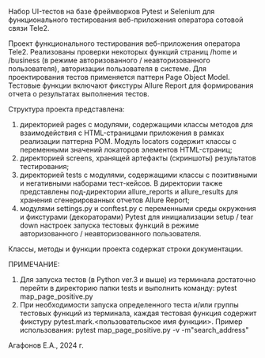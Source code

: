 Набор UI-тестов на базе фреймворков Pytest и Selenium для функционального
тестирования веб-приложения оператора сотовой связи Tele2.


Проект функционального тестирования веб-приложения оператора Tele2. Реализованы проверки некоторых функций страниц 
/home и /business (в режиме авторизованного / неавторизованного пользователя), авторизации пользователя в системе.
Для проектирования тестов применяется паттерн Page Object Model. Тестовые функции включают фикстуры Allure Report для 
формирования отчета о результатах выполнения тестов.

Структура проекта представлена:
1) директорией pages с модулями, содержащими классы методов для взаимодействия с HTML-страницами приложения в рамках 
реализации паттерна POM. Модуль locators содержит классы с переменными значений локаторов элементов HTML-страниц; 
2) директорией screens, хранящей артефакты (скриншоты) результатов тестирования; 
3) директорией tests с модулями, содержащими классы с позитивными и негативными наборами тест-кейсов. В директории также
представлены под-директории allure_reports и allure_results для хранения сгенерированных отчетов Allure Report;
4) модулями settings.py и conftest.py с переменными среды окружения и фикстурами (декораторами) Pytest для 
инициализации setup / tear down настроек запуска тестовых функций в режиме авторизованного / неавторизованного пользователя.

Классы, методы и функции проекта содержат строки документации.

ПРИМЕЧАНИЕ:

1) Для запуска тестов (в Python ver.3 и выше) из терминала достаточно перейти в директорию папки tests и выполнить команду: 
pytest map_page_positive.py
2) При необходимости запуска определенного теста и/или группы тестовых функций из терминала, каждая тестовая функция 
содержит фикстуру pytest.mark.<пользовательское имя функции>.
Пример использования:
pytest map_page_positive.py -v -m"search_address"



Агафонов Е.А., 2024 г.
